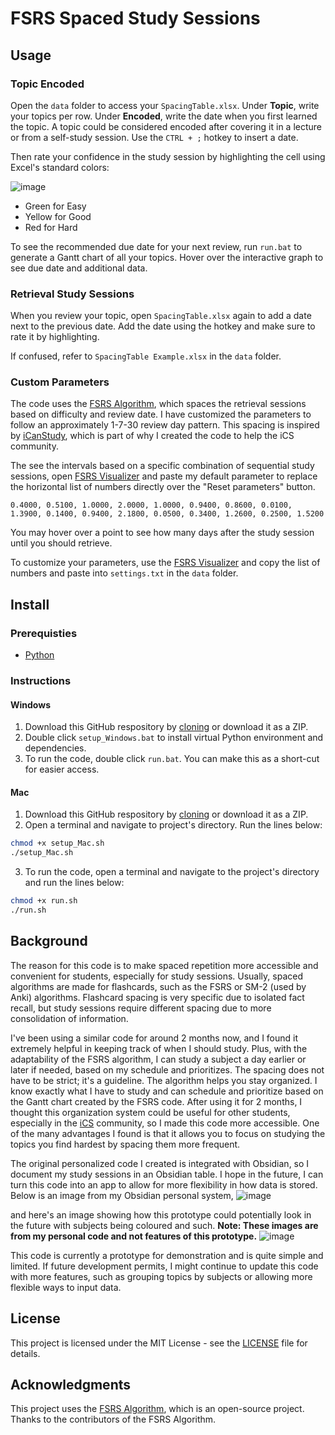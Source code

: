 # FSRS Spaced Study Sessions
## Usage
### Topic Encoded
Open the `data` folder to access your `SpacingTable.xlsx`. Under **Topic**, write your topics per row. Under **Encoded**, write the date when you first learned the topic. A topic could be considered encoded after covering it in a lecture or from a self-study session. Use the `CTRL + ;` hotkey to insert a date.

Then rate your confidence in the study session by highlighting the cell using Excel's standard colors:

![image](https://github.com/user-attachments/assets/14cf9c1a-75eb-4de2-91bd-074c50b45d2e)

- Green for Easy
- Yellow for Good
- Red for Hard

To see the recommended due date for your next review, run `run.bat` to generate a Gantt chart of all your topics. Hover over the interactive graph to see due date and additional data.

### Retrieval Study Sessions
When you review your topic, open `SpacingTable.xlsx` again to add a date next to the previous date. Add the date using the hotkey and make sure to rate it by highlighting.

If confused, refer to `SpacingTable Example.xlsx` in the `data` folder.

### Custom Parameters
The code uses the [FSRS Algorithm](https://github.com/open-spaced-repetition/py-fsrs), which spaces the retrieval sessions based on difficulty and review date. I have customized the parameters to follow an approximately 1-7-30 review day pattern. This spacing is inspired by [iCanStudy](icanstudy.com), which is part of why I created the code to help the iCS community. 

The see the intervals based on a specific combination of sequential study sessions, open [FSRS Visualizer](https://open-spaced-repetition.github.io/anki_fsrs_visualizer/) and paste my default parameter to replace the horizontal list of numbers directly over the "Reset parameters" button.
```
0.4000, 0.5100, 1.0000, 2.0000, 1.0000, 0.9400, 0.8600, 0.0100, 1.3900, 0.1400, 0.9400, 2.1800, 0.0500, 0.3400, 1.2600, 0.2500, 1.5200
```
You may hover over a point to see how many days after the study session until you should retrieve.

To customize your parameters, use the [FSRS Visualizer](https://open-spaced-repetition.github.io/anki_fsrs_visualizer/) and copy the list of numbers and paste into `settings.txt` in the `data` folder.

## Install
### Prerequisties
- [Python](https://www.python.org/downloads/)

### Instructions
#### Windows
1. Download this GitHub respository by [cloning](https://docs.github.com/en/repositories/creating-and-managing-repositories/cloning-a-repository) or download it as a ZIP.
2. Double click `setup_Windows.bat` to install virtual Python environment and dependencies.
3. To run the code, double click `run.bat`. You can make this as a short-cut for easier access.

#### Mac
1. Download this GitHub respository by [cloning](https://docs.github.com/en/repositories/creating-and-managing-repositories/cloning-a-repository) or download it as a ZIP.
2. Open a terminal and navigate to project's directory. Run the lines below:
```sh
chmod +x setup_Mac.sh
./setup_Mac.sh
```
3. To run the code, open a terminal and navigate to the project's directory and run the lines below:
```sh
chmod +x run.sh
./run.sh
```

## Background
The reason for this code is to make spaced repetition more accessible and convenient for students, especially for study sessions. Usually, spaced algorithms are made for flashcards, such as the FSRS or SM-2 (used by Anki) algorithms. Flashcard spacing is very specific due to isolated fact recall, but study sessions require different spacing due to more consolidation of information.

I've been using a similar code for around 2 months now, and I found it extremely helpful in keeping track of when I should study. Plus, with the adaptability of the FSRS algorithm, I can study a subject a day earlier or later if needed, based on my schedule and prioritizes. The spacing does not have to be strict; it's a guideline. The algorithm helps you stay organized. I know exactly what I have to study and can schedule and prioritize based on the Gantt chart created by the FSRS code. After using it for 2 months, I thought this organization system could be useful for other students, especially in the [iCS](https://icanstudy.com/) community, so I made this code more accessible. One of the many advantages I found is that it allows you to focus on studying the topics you find hardest by spacing them more frequent.

The original personalized code I created is integrated with Obsidian, so I document my study sessions in an Obsidian table. I hope in the future, I can turn this code into an app to allow for more flexibility in how data is stored. Below is an image from my Obsidian personal system,
![image](https://github.com/user-attachments/assets/3ab3e3fe-e8a2-4a95-a584-b857deb4b89a)

and here's an image showing how this prototype could potentially look in the future with subjects being coloured and such. **Note: These images are from my personal code and not features of this prototype.**
![image](https://github.com/user-attachments/assets/fb50b728-85eb-4eee-a496-32aacf325170)

This code is currently a prototype for demonstration and is quite simple and limited. If future development permits, I might continue to update this code with more features, such as grouping topics by subjects or allowing more flexible ways to input data.

## License
This project is licensed under the MIT License - see the [LICENSE](LICENSE) file for details.

## Acknowledgments
This project uses the [FSRS Algorithm](https://github.com/open-spaced-repetition/py-fsrs), which is an open-source project. Thanks to the contributors of the FSRS Algorithm.
